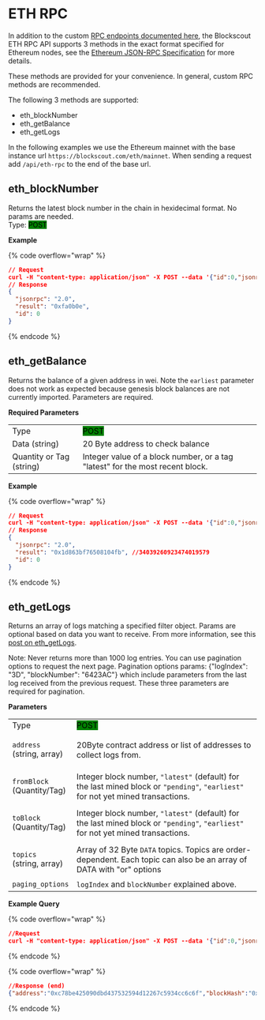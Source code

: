 # ETH RPC

In addition to the custom [RPC endpoints documented here](rpc-endpoints/), the Blockscout ETH RPC API supports 3 methods in the exact format specified for Ethereum nodes, see the [Ethereum JSON-RPC Specification](https://ethereum.github.io/execution-apis/api-documentation/) for more details.&#x20;

These methods are provided for your convenience. In general, custom RPC methods are recommended.&#x20;

The following 3 methods are supported:

* eth\_blockNumber
* eth\_getBalance
* eth\_getLogs

In the following examples we use the Ethereum mainnet with the base instance url  `https://blockscout.com/eth/mainnet`. When sending a request add `/api/eth-rpc` to the end of the base url.

## eth\_blockNumber

Returns the latest block number in the chain in hexidecimal format. No params are needed.\
Type: <mark style="background-color:green;">POST</mark>

**Example**

{% code overflow="wrap" %}
```json
// Request
curl -H "content-type: application/json" -X POST --data '{"id":0,"jsonrpc":"2.0","method":"eth_blockNumber","params":[]}' https://blockscout.com/eth/mainnet/api/eth-rpc
// Response
{
  "jsonrpc": "2.0",
  "result": "0xfa0b0e",
  "id": 0
}
```
{% endcode %}

## eth\_getBalance&#x20;

Returns the balance of a given address in wei. Note the `earliest` parameter does not work as expected because genesis block balances are not currently imported. Parameters are required.

**Required Parameters**

|                          |                                                                               |
| ------------------------ | ----------------------------------------------------------------------------- |
| Type                     | <mark style="background-color:green;">POST</mark>                             |
| Data (string)            | 20 Byte address to check balance                                              |
| Quantity or Tag (string) | Integer value of a block number, or a tag "latest" for the most recent block. |

**Example**&#x20;

{% code overflow="wrap" %}
```json
// Request
curl -H "content-type: application/json" -X POST --data '{"id":0,"jsonrpc":"2.0","method":"eth_getBalance","params":["0xd8dA6BF26964aF9D7eEd9e03E53415D37aA96045","latest"]}' https://blockscout.com/eth/mainnet/api/eth-rpc
// Response
{
  "jsonrpc": "2.0",
  "result": "0x1d863bf76508104fb", //34039260923474019579
  "id": 0
}

```
{% endcode %}

## eth\_getLogs

Returns an array of logs matching a specified filter object.  Params are optional based on data you want to receive. From more information, see this [post on eth\_getLogs](https://medium.com/alchemy-api/deep-dive-into-eth-getlogs-5faf6a66fd81).

Note: Never returns more than 1000 log entries. You can use pagination options to request the next page. Pagination options params: {"logIndex": "3D", "blockNumber": "6423AC"} which include parameters from the last log received from the previous request. These three parameters are required for pagination.

**Parameters**

|                                                  |                                                                                                                                    |
| ------------------------------------------------ | ---------------------------------------------------------------------------------------------------------------------------------- |
| Type                                             | <mark style="background-color:green;">POST</mark>                                                                                  |
| <p><code>address</code><br>(string, array)</p>   | 20Byte contract address or list of addresses to collect logs from.                                                                 |
| <p><code>fromBlock</code> <br>(Quantity/Tag)</p> | Integer block number, `"latest"` (default) for the last mined block  or `"pending"`, `"earliest"` for not yet mined transactions.  |
| <p><code>toBlock</code><br>(Quantity/Tag)</p>    |  Integer block number, `"latest"` (default) for the last mined block  or `"pending"`, `"earliest"` for not yet mined transactions. |
| <p><code>topics</code> <br>(string, array)</p>   | Array of 32 Byte `DATA` topics. Topics are order-dependent. Each topic can also be an array of DATA with "or" options              |
| `paging_options`                                 | `logIndex` and `blockNumber` explained above.                                                                                      |



**Example Query**

{% code overflow="wrap" %}
```json
//Request
curl -H "content-type: application/json" -X POST --data '{"id":0,"jsonrpc":"2.0","method":"eth_getLogs","params":[{"address":"0xc78Be425090Dbd437532594D12267C5934Cc6c6f","paging_options":{"logIndex":"3D","blockNumber":"6423AC"},"fromBlock":"earliest","toBlock":"latest","topics":["0xddf252ad1be2c89b69c2b068fc378daa952ba7f163c4a11628f55a4df523b3ef"]}]}' https://blockscout.com/eth/mainnet/api/eth-rpc
```
{% endcode %}

{% code overflow="wrap" %}
```json
//Response (end)
{"address":"0xc78be425090dbd437532594d12267c5934cc6c6f","blockHash":"0x574755e06bf0cec6d59a8cc7db183d4545a90242d03d5bc3806681277356cf4b","blockNumber":"79D4CF","data":"0x000000000000000000000000000000000000000000000c81c6f8fe7064224e6e","logIndex":"66","removed":false,"topics":["0xddf252ad1be2c89b69c2b068fc378daa952ba7f163c4a11628f55a4df523b3ef","0x0000000000000000000000000000000000000000000000000000000000000000","0x00000000000000000000000078c04412a6eb2f524ccf50b5f3d863a82e2f8d6f"],"transactionHash":"0xd35fe29c81484258f38b4848a4d44f54f3dc0b9b3d10ad094b8cd5f3a4815e64","transactionIndex":109,"transactionLogIndex":102,"type":"mined"},{"address":"0xc78be425090dbd437532594d12267c5934cc6c6f","blockHash":"0xcb58a082f58bea43dfb6be8addf97c915190175b9f0f0abc1e05bfd02573f010","blockNumber":"7BA949","data":"0x000000000000000000000000000000000000000000000c81c6272987dea5867a","logIndex":"56","removed":false,"topics":["0xddf252ad1be2c89b69c2b068fc378daa952ba7f163c4a11628f55a4df523b3ef","0x0000000000000000000000000000000000000000000000000000000000000000","0x0000000000000000000000001082e1c4a9c9f946ba102667a14f206c0f81e147"],"transactionHash":"0xd12770e7a1dfa759f6a645981e4bd1d75d2ed131b52565e436bce90b5b39f137","transactionIndex":137,"transactionLogIndex":86,"type":"mined"}],"id":0}

```
{% endcode %}
